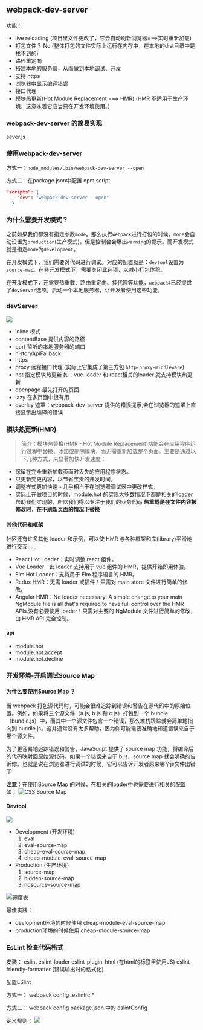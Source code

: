 ## webpack-dev-server
功能：
- live reloading (项目里文件更改了，它会自动刷新浏览器===>实时重新加载)
- 打包文件？ No (整体打包的文件实际上运行在内存中，在本地的dist目录中是找不到的)
- 路径重定向
- 搭建本地的服务器，从而做到本地调试、开发
- 支持 https
- 浏览器中显示编译错误
- 接口代理
- 模块热更新(Hot Module Replacement ===> HMR) (HMR 不适用于生产环境，这意味着它应当只在开发环境使用。)

### webpack-dev-server 的简易实现 
sever.js 

### 使用webpack-dev-server
方式一：`node_modules/.bin/webpack-dev-server --open`

方式二：在package.json中配置 npm script 
```json
"scripts": {
    "dev": "webpack-dev-server --open"
  }

```

### 为什么需要开发模式？

之前如果我们都没有指定参数`mode`。那么执行`webpack`进行打包的时候，`mode`会自动设置为`production`(生产模式)，但是控制台会爆出`warning`的提示。而开发模式就是指定`mode`为`development`。

在开发模式下，我们需要对代码进行调试。对应的配置就是：`devtool`设置为`source-map`。在非开发模式下，需要关闭此选项，以减小打包体积。

在开发模式下，还需要热重载、路由重定向、挂代理等功能，`webpack4`已经提供了`devServer`选项，启动一个本地服务器，让开发者使用这些功能。

### devServer
![](https://images.weserv.nl/?url=https://upload-images.jianshu.io/upload_images/9249356-63e36f9982c09be9.png?imageMogr2/auto-orient/strip%7CimageView2/2/w/1240)
- inline  模式 
- contentBase 提供内容的路径
- port 监听的本地服务器的端口
- historyApiFallback 
- https  
- proxy 远程接口代理 (实际上它集成了第三方包 `http-proxy-middleware`)
- hot   指定模块热更新 如：vue-loader 和 react相关的loader 就支持模块热更新
- openpage 最先打开的页面
- lazy  在多页面中很有用
- overlay   遮罩：webpack-dev-server 提供的错误提示,会在浏览器的遮罩上直接显示出编译的错误



### 模块热更新(HMR)
>简介：模块热替换(HMR - Hot Module Replacement)功能会在应用程序运行过程中替换、添加或删除模块，而无需重新加载整个页面。主要是通过以下几种方式，来显著加快开发速度：
- 保留在完全重新加载页面时丢失的应用程序状态。
- 只更新变更内容，以节省宝贵的开发时间。
- 调整样式更加快速 - 几乎相当于在浏览器调试器中更改样式。
- 实际上在做项目的时候，module.hot 的实现大多数情况下都是相关的loader帮助我们实现的，所以我们得以专注于我们的业务代码
**热重载是在文件内容被修改时，在不刷新页面的情况下替换**

#### 其他代码和框架 
社区还有许多其他 loader 和示例，可以使 HMR 与各种框架和库(library)平滑地进行交互……

- React Hot Loader：实时调整 react 组件。
- Vue Loader：此 loader 支持用于 vue 组件的 HMR，提供开箱即用体验。
- Elm Hot Loader：支持用于 Elm 程序语言的 HMR。
- Redux HMR：无需 loader 或插件！只需对 main store 文件进行简单的修改。
- Angular HMR：No loader necessary! A simple change to your main NgModule file is all that's required to have full control over the HMR APIs.没有必要使用 loader！只需对主要的 NgModule 文件进行简单的修改，由 HMR API 完全控制。

#### api
- module.hot
- module.hot.accept
- module.hot.decline

### 开发环境-开启调试Source Map

#### 为什么要使用Source Map ？

当 webpack 打包源代码时，可能会很难追踪到错误和警告在源代码中的原始位置。例如，如果将三个源文件（a.js, b.js 和 c.js）打包到一个 bundle（bundle.js）中，而其中一个源文件包含一个错误，那么堆栈跟踪就会简单地指向到 bundle.js。这并通常没有太多帮助，因为你可能需要准确地知道错误来自于哪个源文件。

为了更容易地追踪错误和警告，JavaScript 提供了 source map 功能，将编译后的代码映射回原始源代码。如果一个错误来自于 b.js，source map 就会明确的告诉你。也就是说在浏览器进行调试的时候，它可以告诉开发者原来哪个js文件出错了

**注意**：在使用Source Map 的时候，在相关的loader中也需要进行相关的配置
如：
![CSS Source Map](https://images.weserv.nl/?url=https://upload-images.jianshu.io/upload_images/9249356-207e72db64b2e1b0.png?imageMogr2/auto-orient/strip%7CimageView2/2/w/1240)


#### Devtool
![](https://images.weserv.nl/?url=https://upload-images.jianshu.io/upload_images/9249356-f89f3d13a9c918ff.png?imageMogr2/auto-orient/strip%7CimageView2/2/w/1240)

- Development (开发环境)
    1. eval
    2. eval-source-map
    3. cheap-eval-source-map
    4. cheap-module-eval-source-map
- Production (生产环境)
    1. source-map
    2. hidden-source-map
    3. nosource-source-map

![速度表](https://images.weserv.nl/?url=https://upload-images.jianshu.io/upload_images/9249356-97963e3e5a089eb6.png?imageMogr2/auto-orient/strip%7CimageView2/2/w/1240)

最佳实践：
- devlopment环境的时候使用 cheap-module-eval-source-map
- production环境的时候使用 cheap-module-source-map

### EsLint 检查代码格式

安装：
eslint 
eslint-loader
eslint-plugin-html (在html的标签里使用JS)
eslint-friendly-formatter (错误输出时的格式化)

配置ESlint

方式一：
webpack config 
.eslintrc.*

方式二：
webpack config 
package.json 中的 eslintConfig

定义规则：
![](https://images.weserv.nl/?url=https://upload-images.jianshu.io/upload_images/9249356-92ce389e6e5671ad.png?imageMogr2/auto-orient/strip%7CimageView2/2/w/1240)
